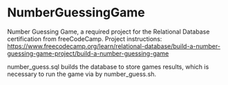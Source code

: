 # NumberGuessingGame

Number Guessing Game, a required project for the Relational Database certification from freeCodeCamp. Project instructions: https://www.freecodecamp.org/learn/relational-database/build-a-number-guessing-game-project/build-a-number-guessing-game

number_guess.sql builds the database to store games results, which is necessary to run the game via by number_guess.sh.
